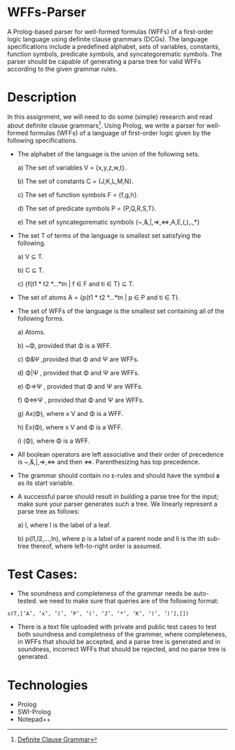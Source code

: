 # WFFs-Parser
A Prolog-based parser for well-formed formulas (WFFs) of a first-order logic language using definite clause grammars (DCGs). The language specifications include a predefined alphabet, sets of variables, constants, function symbols, predicate symbols, and syncategorematic symbols. The parser should be capable of generating a parse tree for valid WFFs according to the given grammar rules.

# Description
In this assignment, we will need to do some (simple) research and read about definite clause grammars[^1]. Using Prolog, we write a parser for well-formed formulas (WFFs) of a language of first-order logic given by the following specifications.

[^1]: [Definite Clause Grammar](https://en.wikipedia.org/wiki/Definite_clause_grammar)
- The alphabet of the language is the union of the following sets.
  
   a) The set of variables V = {x,y,z,w,t}.
 
   b) The set of constants C = {J,K,L,M,N}.
 
   c) The set of function symbols F = {f,g,h}.
 
   d) The set of predicate symbols P = {P,Q,R,S,T}.
 
   e) The set of syncategorematic symbols {~,&,|,=>,<=>,A,E,(,),.,*}
 
- The set T of terms of the language is smallest set satisfying the following.

   a) V ⊆ T.
 
   b) C ⊆ T.
 
   c) {f(t1 * t2 *...*tn | f ∈ F and ti ∈ T} ⊆ T.

- The set of atoms A = {p(t1 * t2 *...*tn | p ∈ P and ti ∈ T}.

- The set of WFFs of the language is the smallest set containing all of the following forms.
  
   a) Atoms.
 
   b) ~Φ, provided that Φ is a WFF.
 
   c) Φ&Ψ ,provided that Φ and Ψ are WFFs.
 
   d) Φ|Ψ , provided that Φ and Ψ are WFFs.
 
   e) Φ=>Ψ , provided that Φ and Ψ are WFFs.
 
   f) Φ<=>Ψ , provided that Φ and Ψ are WFFs.
 
   g) Ax(Φ), where x V and Φ is a WFF.
 
   h) Ex(Φ), where x V and Φ is a WFF.
 
   i) (Φ), where Φ is a WFF.
 
- All boolean operators are left associative and their order of precedence is ~,&,|,=>,<=> and then <=>. Parenthesizing has top precedence.

- The grammar should contain no ε-rules and should have the symbol ***s*** as its start variable.
  
- A successful parse should result in building a parse tree for the input; make sure your parser generates such a tree. We linearly represent a parse tree as follows:
  
   a) l, where l is the label of a leaf.
 
   b) p(l1,l2,...,ln), where p is a label of a parent node and li is the ith sub-tree thereof, where left-to-right order is assumed.

# Test Cases:
- The soundness and completeness of the grammar needs be auto-tested. we need to make sure that queries are of the following format:
```plaintext
s(T,[’A’, ’x’, ’(’, ’P’, ’(’, ’J’, ’*’, ’K’, ’)’, ’)’],[])
```
- There is a text file uploaded with private and public test cases to test both soundness and completness of the grammer, where completeness, in WFFs that should be accepted, and a parse tree is generated and in soundness, incorrect WFFs that should be rejected, and no parse tree is generated.

 # Technologies
- Prolog
- SWI-Prolog
- Notepad++
